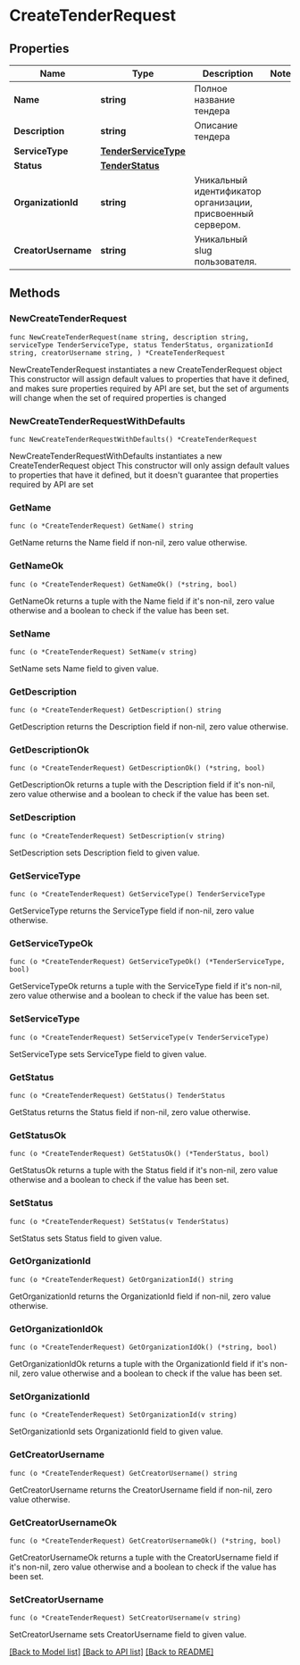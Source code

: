 # CreateTenderRequest

## Properties

Name | Type | Description | Notes
------------ | ------------- | ------------- | -------------
**Name** | **string** | Полное название тендера | 
**Description** | **string** | Описание тендера | 
**ServiceType** | [**TenderServiceType**](TenderServiceType.md) |  | 
**Status** | [**TenderStatus**](TenderStatus.md) |  | 
**OrganizationId** | **string** | Уникальный идентификатор организации, присвоенный сервером. | 
**CreatorUsername** | **string** | Уникальный slug пользователя. | 

## Methods

### NewCreateTenderRequest

`func NewCreateTenderRequest(name string, description string, serviceType TenderServiceType, status TenderStatus, organizationId string, creatorUsername string, ) *CreateTenderRequest`

NewCreateTenderRequest instantiates a new CreateTenderRequest object
This constructor will assign default values to properties that have it defined,
and makes sure properties required by API are set, but the set of arguments
will change when the set of required properties is changed

### NewCreateTenderRequestWithDefaults

`func NewCreateTenderRequestWithDefaults() *CreateTenderRequest`

NewCreateTenderRequestWithDefaults instantiates a new CreateTenderRequest object
This constructor will only assign default values to properties that have it defined,
but it doesn't guarantee that properties required by API are set

### GetName

`func (o *CreateTenderRequest) GetName() string`

GetName returns the Name field if non-nil, zero value otherwise.

### GetNameOk

`func (o *CreateTenderRequest) GetNameOk() (*string, bool)`

GetNameOk returns a tuple with the Name field if it's non-nil, zero value otherwise
and a boolean to check if the value has been set.

### SetName

`func (o *CreateTenderRequest) SetName(v string)`

SetName sets Name field to given value.


### GetDescription

`func (o *CreateTenderRequest) GetDescription() string`

GetDescription returns the Description field if non-nil, zero value otherwise.

### GetDescriptionOk

`func (o *CreateTenderRequest) GetDescriptionOk() (*string, bool)`

GetDescriptionOk returns a tuple with the Description field if it's non-nil, zero value otherwise
and a boolean to check if the value has been set.

### SetDescription

`func (o *CreateTenderRequest) SetDescription(v string)`

SetDescription sets Description field to given value.


### GetServiceType

`func (o *CreateTenderRequest) GetServiceType() TenderServiceType`

GetServiceType returns the ServiceType field if non-nil, zero value otherwise.

### GetServiceTypeOk

`func (o *CreateTenderRequest) GetServiceTypeOk() (*TenderServiceType, bool)`

GetServiceTypeOk returns a tuple with the ServiceType field if it's non-nil, zero value otherwise
and a boolean to check if the value has been set.

### SetServiceType

`func (o *CreateTenderRequest) SetServiceType(v TenderServiceType)`

SetServiceType sets ServiceType field to given value.


### GetStatus

`func (o *CreateTenderRequest) GetStatus() TenderStatus`

GetStatus returns the Status field if non-nil, zero value otherwise.

### GetStatusOk

`func (o *CreateTenderRequest) GetStatusOk() (*TenderStatus, bool)`

GetStatusOk returns a tuple with the Status field if it's non-nil, zero value otherwise
and a boolean to check if the value has been set.

### SetStatus

`func (o *CreateTenderRequest) SetStatus(v TenderStatus)`

SetStatus sets Status field to given value.


### GetOrganizationId

`func (o *CreateTenderRequest) GetOrganizationId() string`

GetOrganizationId returns the OrganizationId field if non-nil, zero value otherwise.

### GetOrganizationIdOk

`func (o *CreateTenderRequest) GetOrganizationIdOk() (*string, bool)`

GetOrganizationIdOk returns a tuple with the OrganizationId field if it's non-nil, zero value otherwise
and a boolean to check if the value has been set.

### SetOrganizationId

`func (o *CreateTenderRequest) SetOrganizationId(v string)`

SetOrganizationId sets OrganizationId field to given value.


### GetCreatorUsername

`func (o *CreateTenderRequest) GetCreatorUsername() string`

GetCreatorUsername returns the CreatorUsername field if non-nil, zero value otherwise.

### GetCreatorUsernameOk

`func (o *CreateTenderRequest) GetCreatorUsernameOk() (*string, bool)`

GetCreatorUsernameOk returns a tuple with the CreatorUsername field if it's non-nil, zero value otherwise
and a boolean to check if the value has been set.

### SetCreatorUsername

`func (o *CreateTenderRequest) SetCreatorUsername(v string)`

SetCreatorUsername sets CreatorUsername field to given value.



[[Back to Model list]](../README.md#documentation-for-models) [[Back to API list]](../README.md#documentation-for-api-endpoints) [[Back to README]](../README.md)


